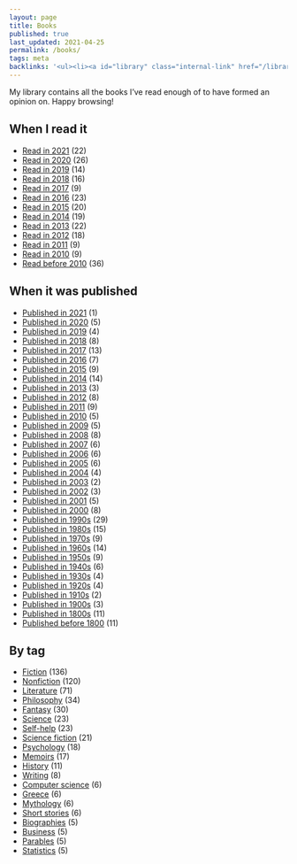 ```yaml
---
layout: page
title: Books
published: true
last_updated: 2021-04-25
permalink: /books/
tags: meta
backlinks: '<ul><li><a id="library" class="internal-link" href="/library/">Library</a></li><li><a id="meta" class="internal-link" href="/meta/">Meta</a></li><li><a id="site-history" class="internal-link" href="/site-history/">Site history</a></li></ul>'
---
```


My library contains all the books I’ve read enough of to have formed an opinion on. Happy browsing!

## When I read it

* <a id="books-read-in-2021" class="internal-link" href="/books-read-in-2021/">Read in 2021</a> (22)
* <a id="books-read-in-2020" class="internal-link" href="/books-read-in-2020/">Read in 2020</a> (26)
* <a id="books-read-in-2019" class="internal-link" href="/books-read-in-2019/">Read in 2019</a> (14)
* <a id="books-read-in-2018" class="internal-link" href="/books-read-in-2018/">Read in 2018</a> (16)
* <a id="books-read-in-2017" class="internal-link" href="/books-read-in-2017/">Read in 2017</a> (9)
* <a id="books-read-in-2016" class="internal-link" href="/books-read-in-2016/">Read in 2016</a> (23)
* <a id="books-read-in-2015" class="internal-link" href="/books-read-in-2015/">Read in 2015</a> (20)
* <a id="books-read-in-2014" class="internal-link" href="/books-read-in-2014/">Read in 2014</a> (19)
* <a id="books-read-in-2013" class="internal-link" href="/books-read-in-2013/">Read in 2013</a> (22)
* <a id="books-read-in-2012" class="internal-link" href="/books-read-in-2012/">Read in 2012</a> (18)
* <a id="books-read-in-2011" class="internal-link" href="/books-read-in-2011/">Read in 2011</a> (9)
* <a id="books-read-in-2010" class="internal-link" href="/books-read-in-2010/">Read in 2010</a> (9)
* <a id="books-read-before-2010" class="internal-link" href="/books-read-before-2010/">Read before 2010</a> (36)


## When it was published

* <a id="books-published-in-2021" class="internal-link" href="/books-published-in-2021/">Published in 2021</a> (1)
* <a id="books-published-in-2020" class="internal-link" href="/books-published-in-2020/">Published in 2020</a> (5)
* <a id="books-published-in-2019" class="internal-link" href="/books-published-in-2019/">Published in 2019</a> (4)
* <a id="books-published-in-2018" class="internal-link" href="/books-published-in-2018/">Published in 2018</a> (8)
* <a id="books-published-in-2017" class="internal-link" href="/books-published-in-2017/">Published in 2017</a> (13)
* <a id="books-published-in-2016" class="internal-link" href="/books-published-in-2016/">Published in 2016</a> (7)
* <a id="books-published-in-2015" class="internal-link" href="/books-published-in-2015/">Published in 2015</a> (9)
* <a id="books-published-in-2014" class="internal-link" href="/books-published-in-2014/">Published in 2014</a> (14)
* <a id="books-published-in-2013" class="internal-link" href="/books-published-in-2013/">Published in 2013</a> (3)
* <a id="books-published-in-2012" class="internal-link" href="/books-published-in-2012/">Published in 2012</a> (8)
* <a id="books-published-in-2011" class="internal-link" href="/books-published-in-2011/">Published in 2011</a> (9)
* <a id="books-published-in-2010" class="internal-link" href="/books-published-in-2010/">Published in 2010</a> (5)
* <a id="books-published-in-2009" class="internal-link" href="/books-published-in-2009/">Published in 2009</a> (5)
* <a id="books-published-in-2008" class="internal-link" href="/books-published-in-2008/">Published in 2008</a> (8)
* <a id="books-published-in-2007" class="internal-link" href="/books-published-in-2007/">Published in 2007</a> (6)
* <a id="books-published-in-2006" class="internal-link" href="/books-published-in-2006/">Published in 2006</a> (6)
* <a id="books-published-in-2005" class="internal-link" href="/books-published-in-2005/">Published in 2005</a> (6)
* <a id="books-published-in-2004" class="internal-link" href="/books-published-in-2004/">Published in 2004</a> (4)
* <a id="books-published-in-2003" class="internal-link" href="/books-published-in-2003/">Published in 2003</a> (2)
* <a id="books-published-in-2002" class="internal-link" href="/books-published-in-2002/">Published in 2002</a> (3)
* <a id="books-published-in-2001" class="internal-link" href="/books-published-in-2001/">Published in 2001</a> (5)
* <a id="books-published-in-2000" class="internal-link" href="/books-published-in-2000/">Published in 2000</a> (8)
* <a id="books-published-in-1990s" class="internal-link" href="/books-published-in-1990s/">Published in 1990s</a> (29)
* <a id="books-published-in-1980s" class="internal-link" href="/books-published-in-1980s/">Published in 1980s</a> (15)
* <a id="books-published-in-1970s" class="internal-link" href="/books-published-in-1970s/">Published in 1970s</a> (9)
* <a id="books-published-in-1960s" class="internal-link" href="/books-published-in-1960s/">Published in 1960s</a> (14)
* <a id="books-published-in-1950s" class="internal-link" href="/books-published-in-1950s/">Published in 1950s</a> (9)
* <a id="books-published-in-1940s" class="internal-link" href="/books-published-in-1940s/">Published in 1940s</a> (6)
* <a id="books-published-in-1930s" class="internal-link" href="/books-published-in-1930s/">Published in 1930s</a> (4)
* <a id="books-published-in-1920s" class="internal-link" href="/books-published-in-1920s/">Published in 1920s</a> (4)
* <a id="books-published-in-1910s" class="internal-link" href="/books-published-in-1910s/">Published in 1910s</a> (2)
* <a id="books-published-in-1900s" class="internal-link" href="/books-published-in-1900s/">Published in 1900s</a> (3)
* <a id="books-published-in-1800s" class="internal-link" href="/books-published-in-1800s/">Published in 1800s</a> (11)
* <a id="books-published-before-1800" class="internal-link" href="/books-published-before-1800/">Published before 1800</a> (11)


## By tag

* <a id="books-tag-fiction" class="internal-link" href="/books-tag-fiction/">Fiction</a> (136)
* <a id="books-tag-nonfiction" class="internal-link" href="/books-tag-nonfiction/">Nonfiction</a> (120)
* <a id="books-tag-literature" class="internal-link" href="/books-tag-literature/">Literature</a> (71)
* <a id="books-tag-philosophy" class="internal-link" href="/books-tag-philosophy/">Philosophy</a> (34)
* <a id="books-tag-fantasy" class="internal-link" href="/books-tag-fantasy/">Fantasy</a> (30)
* <a id="books-tag-science" class="internal-link" href="/books-tag-science/">Science</a> (23)
* <a id="books-tag-self-help" class="internal-link" href="/books-tag-self-help/">Self-help</a> (23)
* <a id="books-tag-science-fiction" class="internal-link" href="/books-tag-science-fiction/">Science fiction</a> (21)
* <a id="books-tag-psychology" class="internal-link" href="/books-tag-psychology/">Psychology</a> (18)
* <a id="books-tag-memoirs" class="internal-link" href="/books-tag-memoirs/">Memoirs</a> (17)
* <a id="books-tag-history" class="internal-link" href="/books-tag-history/">History</a> (11)
* <a id="books-tag-writing" class="internal-link" href="/books-tag-writing/">Writing</a> (8)
* <a id="books-tag-computer-science" class="internal-link" href="/books-tag-computer-science/">Computer science</a> (6)
* <a id="books-tag-greece" class="internal-link" href="/books-tag-greece/">Greece</a> (6)
* <a id="books-tag-mythology" class="internal-link" href="/books-tag-mythology/">Mythology</a> (6)
* <a id="books-tag-short-stories" class="internal-link" href="/books-tag-short-stories/">Short stories</a> (6)
* <a id="books-tag-biographies" class="internal-link" href="/books-tag-biographies/">Biographies</a> (5)
* <a id="books-tag-business" class="internal-link" href="/books-tag-business/">Business</a> (5)
* <a id="books-tag-parables" class="internal-link" href="/books-tag-parables/">Parables</a> (5)
* <a id="books-tag-statistics" class="internal-link" href="/books-tag-statistics/">Statistics</a> (5)


